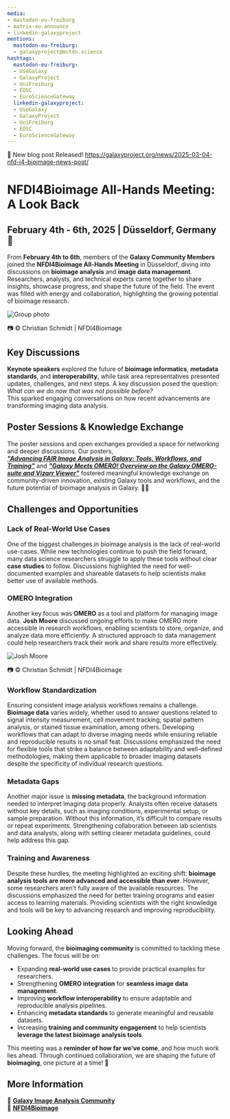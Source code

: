 ```yaml
---
media:
- mastodon-eu-freiburg
- matrix-eu-announce
- linkedin-galaxyproject
mentions:
  mastodon-eu-freiburg:
  - galaxyproject@mstdn.science
hashtags:
  mastodon-eu-freiburg:
  - UseGalaxy
  - GalaxyProject
  - UniFreiburg
  - EOSC
  - EuroScienceGateway
  linkedin-galaxyproject:
  - UseGalaxy
  - GalaxyProject
  - UniFreiburg
  - EOSC
  - EuroScienceGateway
---
```

📝 New blog post Released!
https://galaxyproject.org/news/2025-03-04-nfd-i4-bioimage-news-post/

NFDI4Bioimage All-Hands Meeting: A Look Back
============================================

February 4th - 6th, 2025 | Düsseldorf, Germany 🚀
------------------------------------------------

From **February 4th to 6th**, members of the **Galaxy Community Members** joined the **NFDI4Bioimage All-Hands Meeting** in Düsseldorf, diving into discussions on **bioimage analysis** and **image data management**. Researchers, analysts, and technical experts came together to share insights, showcase progress, and shape the future of the field. The event was filled with energy and collaboration, highlighting the growing potential of bioimage research.

![Group photo](https://galaxyproject.org/news/2025-03-04-nfd-i4-bioimage-news-post/nfdi4Bi-groupphoto.JPG)

📷 © Christian Schmidt | NFDI4Bioimage

Key Discussions
---------------

**Keynote speakers** explored the future of **bioimage informatics**, **metadata standards**, and **interoperability**, while task area representatives presented updates, challenges, and next steps. A key discussion posed the question: *What can we do now that was not possible before?*  
This sparked engaging conversations on how recent advancements are transforming imaging data analysis.

Poster Sessions & Knowledge Exchange
------------------------------------

The poster sessions and open exchanges provided a space for networking and deeper discussions. Our posters,  
***["Advancing FAIR Image Analysis in Galaxy: Tools, Workflows, and Training"](https://zenodo.org/records/14979253)*** and ***["Galaxy Meets OMERO! Overview on the Galaxy OMERO-suite and Vizarr Viewer"](https://zenodo.org/records/14975462)*** fostered meaningful knowledge exchange on community-driven innovation, existing Galaxy tools and workflows, and the future potential of bioimage analysis in Galaxy. 🔬💡

Challenges and Opportunities
----------------------------

### Lack of Real-World Use Cases

One of the biggest challenges in bioimage analysis is the lack of real-world use-cases. While new technologies continue to push the field forward, many data science researchers struggle to apply these tools without clear **case studies** to follow. Discussions highlighted the need for well-documented examples and shareable datasets to help scientists make better use of available methods.

### OMERO Integration

Another key focus was **OMERO** as a tool and platform for managing image data. **Josh Moore** discussed ongoing efforts to make OMERO more accessible in research workflows, enabling scientists to store, organize, and analyze data more efficiently. A structured approach to data management could help researchers track their work and share results more effectively.

![Josh Moore](https://galaxyproject.org/news/2025-03-04-nfd-i4-bioimage-news-post/Josh-Moore-01.JPG)

📷 © Christian Schmidt | NFDI4Bioimage

### Workflow Standardization

Ensuring consistent image analysis workflows remains a challenge. **Bioimage data** varies widely, whether used to answer questions related to signal intensity measurement, cell movement tracking, spatial pattern analysis, or stained tissue examination, among others. Developing workflows that can adapt to diverse imaging needs while ensuring reliable and reproducible results is no small feat. Discussions emphasized the need for flexible tools that strike a balance between adaptability and well-defined methodologies, making them applicable to broader imaging datasets despite the specificity of individual research questions.

### Metadata Gaps

Another major issue is **missing metadata**, the background information needed to interpret imaging data properly. Analysts often receive datasets without key details, such as imaging conditions, experimental setup, or sample preparation. Without this information, it’s difficult to compare results or repeat experiments. Strengthening collaboration between lab scientists and data analysts, along with setting clearer metadata guidelines, could help address this gap.

### Training and Awareness

Despite these hurdles, the meeting highlighted an exciting shift: **bioimage analysis tools are more advanced and accessible than ever**. However, some researchers aren’t fully aware of the available resources. The discussions emphasized the need for better training programs and easier access to learning materials. Providing scientists with the right knowledge and tools will be key to advancing research and improving reproducibility.

Looking Ahead
-------------

Moving forward, the **bioimaging community** is committed to tackling these challenges. The focus will be on:

* Expanding **real-world use cases** to provide practical examples for researchers.
* Strengthening **OMERO integration** for **seamless image data management**.
* Improving **workflow interoperability** to ensure adaptable and reproducible analysis pipelines.
* Enhancing **metadata standards** to generate meaningful and reusable datasets.
* Increasing **training and community engagement** to help scientists **leverage the latest bioimage analysis tools**.

This meeting was a **reminder of how far we’ve come**, and how much work lies ahead. Through continued collaboration, we are shaping the future of **bioimaging**, one picture at a time! 🚀

More Information
----------------

🔗 **[Galaxy Image Analysis Community](https://galaxyproject.org/community/sig/image-analysis/)**  
🔗 **[NFDI4Bioimage](https://nfdi4bioimage.de/)**